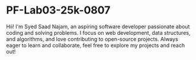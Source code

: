 # PF-Lab03-25k-0807
Hii! I'm Syed Saad Najam, an aspiring software developer passionate about coding and solving problems. I focus on web development, data structures, and algorithms, and love contributing to open-source projects. Always eager to learn and collaborate, feel free to explore my projects and reach out!
